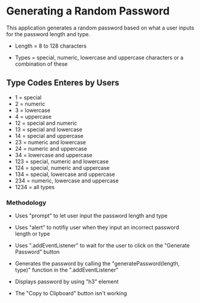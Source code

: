 # Generating a Random Password

This application generates a random password based on what a user inputs for the password length and type.

* Length = 8 to 128 characters

* Types  = special, numeric, lowercase and uppercase characters or a combination of these

## Type Codes Enteres by Users

* 1 = special
* 2 = numeric
* 3 = lowercase
* 4 = uppercase
* 12 = special and numeric
* 13 = special and lowercase
* 14 = special and uppercase
* 23 = numeric and lowercase
* 24 = numeric and uppercase
* 34 = lowercase and uppercase
* 123 = special, numeric and lowercase
* 124 = special, numeric and uppercase
* 134 = special, lowercase and uppercase
* 234 = numeric, lowercase and uppercase
* 1234 = all types 

### Methodology
* Uses "prompt" to let user input the password length and type

* Uses "alert" to notifiy user when they input an incorrect password length or type

* Uses ".addEventListener" to wait for the user to click on the "Generate Password" button

* Generates the password by calling the "generatePassword(length, type)" function in the ".addEventListener"

* Displays password by using "h3" element

* The "Copy to Clipboard" button isn't working 





